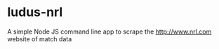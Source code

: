 # ludus-nrl
A simple Node JS command line app to scrape the http://www.nrl.com website of match data
